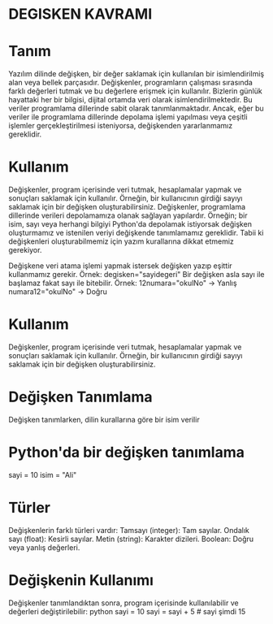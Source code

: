 # DEGISKEN KAVRAMI
# Tanım
Yazılım dilinde değişken, bir değer saklamak için kullanılan bir isimlendirilmiş alan veya bellek parçasıdır. Değişkenler, programların çalışması sırasında farklı değerleri tutmak ve bu değerlere erişmek için kullanılır. Bizlerin günlük hayattaki her bir bilgisi, dijital ortamda veri olarak isimlendirilmektedir. Bu veriler programlama dillerinde sabit olarak tanımlanmaktadır. Ancak, eğer bu veriler ile programlama dillerinde depolama işlemi yapılması veya çeşitli işlemler gerçekleştirilmesi isteniyorsa, değişkenden yararlanmamız gereklidir.

# Kullanım
Değişkenler, program içerisinde veri tutmak, hesaplamalar yapmak ve sonuçları saklamak için kullanılır. Örneğin, bir kullanıcının girdiği sayıyı saklamak için bir değişken oluşturabilirsiniz. Değişkenler, programlama dillerinde verileri depolamamıza olanak sağlayan yapılardır. Örneğin; bir isim, sayı veya herhangi bilgiyi Python'da depolamak istiyorsak değişken oluşturmamız ve istenilen veriyi değişkende tanımlamamız gereklidir. Tabii ki değişkenleri oluşturabilmemiz için yazım kurallarına dikkat etmemiz gerekiyor.

Değişkene veri atama işlemi yapmak istersek değişken yazıp eşittir kullanmamız gerekir.
Örnek: degisken="sayidegeri"
Bir değişken asla sayı ile başlamaz fakat sayı ile bitebilir.
Örnek: 12numara="okulNo" ->   Yanlış
       numara12="okulNo" ->   Doğru

# Kullanım
Değişkenler, program içerisinde veri tutmak, hesaplamalar yapmak ve sonuçları saklamak için kullanılır. Örneğin, bir kullanıcının girdiği sayıyı saklamak için bir değişken oluşturabilirsiniz.
#  Değişken Tanımlama
Değişken tanımlarken, dilin kurallarına göre bir isim verilir
# Python'da bir değişken tanımlama
sayi = 10
isim = "Ali"
# Türler
Değişkenlerin farklı türleri vardır:
Tamsayı (integer): Tam sayılar.
Ondalık sayı (float): Kesirli sayılar.
Metin (string): Karakter dizileri.
Boolean: Doğru veya yanlış değerleri.
# Değişkenin Kullanımı
Değişkenler tanımlandıktan sonra, program içerisinde kullanılabilir ve değerleri değiştirilebilir:
python
sayi = 10
sayi = sayi + 5  # sayi şimdi 15





